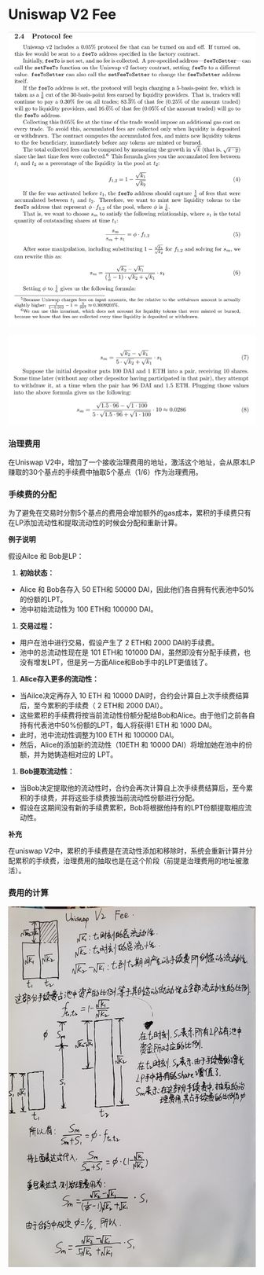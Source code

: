 # Uniswap V2 Fee

![UniswapV2-fee1](images/UniswapV2-fee1.png)

![UniswapV2-fee2](images/UniswapV2-fee2.png)

### 治理费用

在Uniswap V2中，增加了一个接收治理费用的地址，激活这个地址，会从原本LP赚取的30个基点的手续费中抽取5个基点（1/6）作为治理费用。

### 手续费的分配

为了避免在交易时分割5个基点的费用会增加额外的gas成本，累积的手续费只有在LP添加流动性和提取流动性的时候会分配和重新计算。

**例子说明**

假设Ailce 和 Bob是LP：

1. **初始状态：**
- Alice 和 Bob各存入 50 ETH和 50000 DAI，因此他们各自拥有代表池中50%的份额的LPT。
- 池中初始流动性为 100 ETH和 100000 DAI。
1. **交易过程：**
- 用户在池中进行交易，假设产生了 2 ETH和 2000 DAI的手续费。
- 池中的总流动性现在是 101 ETH和 101000 DAI，虽然即没有分配手续费，也没有增发LPT，但是另一方面Alice和Bob手中的LPT更值钱了。
1. **Alice存入更多的流动性：**
- 当Ailce决定再存入 10 ETH 和 10000 DAI时，合约会计算自上次手续费结算后，至今累积的手续费（ 2   ETH和 2000 DAI）。
- 这些累积的手续费将按当前流动性份额分配给Bob和Alice。由于他们之前各自持有代表池中50%份额的LPT，每人将获得1 ETH 和 1000 DAI。
- 此时，池中流动性调整为100 ETH 和 100000 DAI。
- 然后，Alice的添加新的流动性（10ETH 和 10000 DAI）将增加她在池中的份额，并为她铸造相对应的 LPT。
1. **Bob提取流动性：**
- 当Bob决定提取他的流动性时，合约会再次计算自上次手续费结算后，至今累积的手续费，并将这些手续费按当前流动性份额进行分配。
- 假设在这期间没有新的手续费累积，Bob将根据他持有的LPT份额提取相应流动性。

**补充**

在uniswap V2中，累积的手续费是在流动性添加和移除时，系统会重新计算并分配累积的手续费，治理费用的抽取也是在这个阶段（前提是治理费用的地址被激活）。

### 费用的计算

![UniswapV2-fee3](images/UniswapV2-fee3.png)
